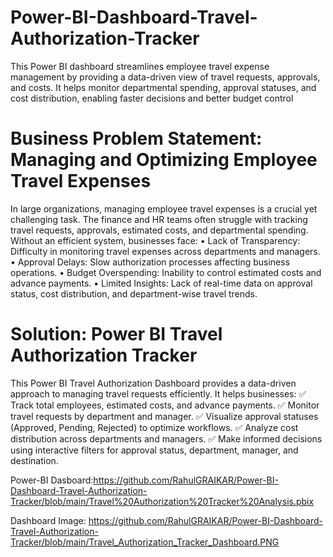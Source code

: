 # Power-BI-Dashboard-Travel-Authorization-Tracker
This Power BI dashboard streamlines employee travel expense management by providing a data-driven view of travel requests, approvals, and costs. It helps monitor departmental spending, approval statuses, and cost distribution, enabling faster decisions and better budget control

# Business Problem Statement: Managing and Optimizing Employee Travel Expenses
In large organizations, managing employee travel expenses is a crucial yet challenging task. The finance and HR teams often struggle with tracking travel requests, approvals, estimated costs, and departmental spending. Without an efficient system, businesses face:
•	Lack of Transparency: Difficulty in monitoring travel expenses across departments and managers.
•	Approval Delays: Slow authorization processes affecting business operations.
•	Budget Overspending: Inability to control estimated costs and advance payments.
•	Limited Insights: Lack of real-time data on approval status, cost distribution, and department-wise travel trends.

# Solution: Power BI Travel Authorization Tracker
This Power BI Travel Authorization Dashboard provides a data-driven approach to managing travel requests efficiently. It helps businesses:
✅ Track total employees, estimated costs, and advance payments.
✅ Monitor travel requests by department and manager.
✅ Visualize approval statuses (Approved, Pending, Rejected) to optimize workflows.
✅ Analyze cost distribution across departments and managers.
✅ Make informed decisions using interactive filters for approval status, department, manager, and destination.


Power-BI Dasboard:https://github.com/RahulGRAIKAR/Power-BI-Dashboard-Travel-Authorization-Tracker/blob/main/Travel%20Authorization%20Tracker%20Analysis.pbix

Dashboard Image: https://github.com/RahulGRAIKAR/Power-BI-Dashboard-Travel-Authorization-Tracker/blob/main/Travel_Authorization_Tracker_Dashboard.PNG
